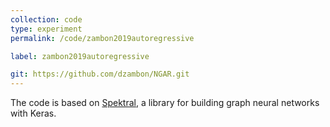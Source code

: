 ```yaml
---
collection: code
type: experiment
permalink: /code/zambon2019autoregressive

label: zambon2019autoregressive

git: https://github.com/dzambon/NGAR.git
---
```



The code is based on [Spektral](https://danielegrattarola.github.io/spektral/), a library for building graph neural networks with Keras.